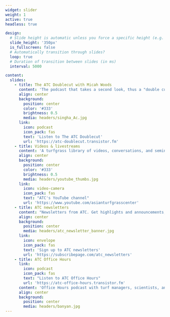 ```yaml
---
widget: slider
weight: 1
active: true
headless: true

design:
  # Slide height is automatic unless you force a specific height (e.g. '400px')
  slide_height: '350px'
  is_fullscreen: false
  # Automatically transition through slides?
  loop: true
  # Duration of transition between slides (in ms)
  interval: 5000

content:
  slides:
    - title: The ATC Doublecut with Micah Woods
      content: 'The podcast that takes a second look, thus a "double cut," at material on the ATC website.'
      align: center
      background:
        position: center
        color: '#333'
        brightness: 0.5
        media: headers/singha_Ac.jpg
      link:
        icon: podcast
        icon_pack: fas
        text: 'Listen to The ATC Doublecut'
        url: 'https://atc-doublecut.transistor.fm'
    - title: Videos & livestreams
      content: 'A turfgrass library of videos, conversations, and seminar screencasts.'
      align: center
      background:
        position: center
        color: '#333'
        brightness: 0.5
        media: headers/youtube_thumbs.jpg
      link:
        icon: video-camera
        icon_pack: fas
        text: "ATC's YouTube channel"
        url: 'https://www.youtube.com/asianturfgrasscenter'
    - title: ATC newsletters
      content: "Newsletters from ATC. Get highlights and announcements, #MLSN updates, or the full text of every new blog post the same day it is published."
      align: center
      background:
        position: center
        media: headers/atc_newsletter_banner.jpg
      link: 
        icon: envelope
        icon_pack: fas
        text: 'Sign up to ATC newsletters'
        url: 'https://subscribepage.com/atc_newsletters'
    - title: ATC Office Hours
      link: 
        icon: podcast
        icon_pack: fas
        text: "Listen to ATC Office Hours"
        url: 'https://atc-office-hours.transistor.fm'
      content: 'Office Hours podcast with turf managers, scientists, and students, about grass around the world.'
      align: center
      background: 
        position: center
        media: headers/banyan.jpg
---
```

